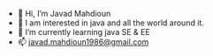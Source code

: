 - 👋 Hi, I’m Javad Mahdioun
- 👀 I am interested in java and all the world around it.
- 🌱 I’m currently learning java SE & EE
- 📫 javad.mahdioun1986@gmail.com
